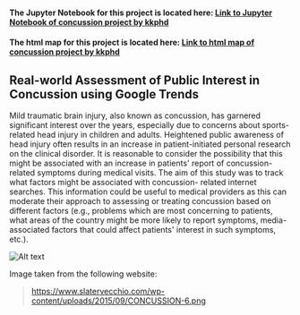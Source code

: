 
#### **The Jupyter Notebook for this project is located here:** [Link to Jupyter Notebook of concussion project by kkphd](https://bit.ly/2FufjzZ)

#### **The html map for this project is located here:** [Link to html map of concussion project by kkphd](https://bit.ly/3ghv5va)

##  Real-world Assessment of Public Interest in Concussion using Google Trends

Mild traumatic brain injury, also known as concussion, has garnered significant interest over the years, especially
due to concerns about sports-related head injury in children and adults. Heightened public awareness of head injury
often results in an increase in patient-initiated personal research on the clinical disorder. It is reasonable to 
consider the possibility that this might be associated with an increase in patients' report of concussion-related 
symptoms during medical visits. The aim of this study was to track what factors might be associated with concussion-
 related internet searches. This information could be useful to medical providers as this can moderate their approach
  to assessing or treating concussion based on different factors (e.g., problems which are most concerning to patients,
what areas of the country might be more likely to report symptoms, media-associated factors that could affect 
patients' interest in such symptoms, etc.).



 ![Alt text](https://www.slatervecchio.com/wp-content/uploads/2015/09/CONCUSSION-6.png)


Image taken from the following website:
> https://www.slatervecchio.com/wp-content/uploads/2015/09/CONCUSSION-6.png